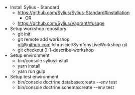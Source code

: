 * Install Sylius - Standard
    * https://github.com/Sylius/Sylius-Standard#installation
        * OR
    * https://github.com/Sylius/Vagrant/#usage
* Setup workshop repository
    * git init
    * git remote add workshop git@github.com:lchrusciel/SymfonyLiveWorkshop.git
    * git checkout 0-1-describe-workshop
* Setup environment
    * bin/console sylius:install
    * yarn install
    * yarn run gulp
* Setup test environment
    * bin/console doctrine:database:create --env test
    * bin/console doctrine:schema:create --env test
